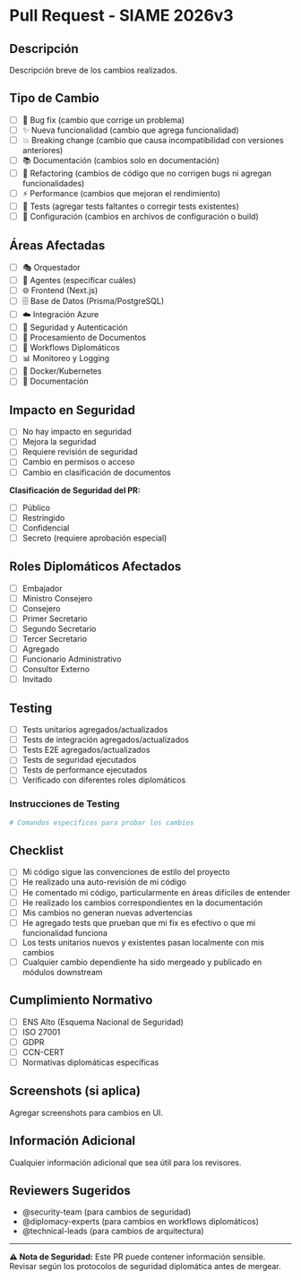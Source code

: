 # Pull Request - SIAME 2026v3

## Descripción
Descripción breve de los cambios realizados.

## Tipo de Cambio
- [ ] 🐛 Bug fix (cambio que corrige un problema)
- [ ] ✨ Nueva funcionalidad (cambio que agrega funcionalidad)
- [ ] 💥 Breaking change (cambio que causa incompatibilidad con versiones anteriores)
- [ ] 📚 Documentación (cambios solo en documentación)
- [ ] 🎨 Refactoring (cambios de código que no corrigen bugs ni agregan funcionalidades)
- [ ] ⚡ Performance (cambios que mejoran el rendimiento)
- [ ] 🧪 Tests (agregar tests faltantes o corregir tests existentes)
- [ ] 🔧 Configuración (cambios en archivos de configuración o build)

## Áreas Afectadas
- [ ] 🎭 Orquestador
- [ ] 🤖 Agentes (especificar cuáles)
- [ ] 🌐 Frontend (Next.js)
- [ ] 🗄️ Base de Datos (Prisma/PostgreSQL)
- [ ] ☁️ Integración Azure
- [ ] 🔐 Seguridad y Autenticación
- [ ] 📄 Procesamiento de Documentos
- [ ] 🔄 Workflows Diplomáticos
- [ ] 📊 Monitoreo y Logging
- [ ] 🐳 Docker/Kubernetes
- [ ] 📖 Documentación

## Impacto en Seguridad
- [ ] No hay impacto en seguridad
- [ ] Mejora la seguridad
- [ ] Requiere revisión de seguridad
- [ ] Cambio en permisos o acceso
- [ ] Cambio en clasificación de documentos

**Clasificación de Seguridad del PR:**
- [ ] Público
- [ ] Restringido
- [ ] Confidencial
- [ ] Secreto (requiere aprobación especial)

## Roles Diplomáticos Afectados
- [ ] Embajador
- [ ] Ministro Consejero
- [ ] Consejero
- [ ] Primer Secretario
- [ ] Segundo Secretario
- [ ] Tercer Secretario
- [ ] Agregado
- [ ] Funcionario Administrativo
- [ ] Consultor Externo
- [ ] Invitado

## Testing
- [ ] Tests unitarios agregados/actualizados
- [ ] Tests de integración agregados/actualizados
- [ ] Tests E2E agregados/actualizados
- [ ] Tests de seguridad ejecutados
- [ ] Tests de performance ejecutados
- [ ] Verificado con diferentes roles diplomáticos

### Instrucciones de Testing
```bash
# Comandos específicos para probar los cambios
```

## Checklist
- [ ] Mi código sigue las convenciones de estilo del proyecto
- [ ] He realizado una auto-revisión de mi código
- [ ] He comentado mi código, particularmente en áreas difíciles de entender
- [ ] He realizado los cambios correspondientes en la documentación
- [ ] Mis cambios no generan nuevas advertencias
- [ ] He agregado tests que prueban que mi fix es efectivo o que mi funcionalidad funciona
- [ ] Los tests unitarios nuevos y existentes pasan localmente con mis cambios
- [ ] Cualquier cambio dependiente ha sido mergeado y publicado en módulos downstream

## Cumplimiento Normativo
- [ ] ENS Alto (Esquema Nacional de Seguridad)
- [ ] ISO 27001
- [ ] GDPR
- [ ] CCN-CERT
- [ ] Normativas diplomáticas específicas

## Screenshots (si aplica)
Agregar screenshots para cambios en UI.

## Información Adicional
Cualquier información adicional que sea útil para los revisores.

## Reviewers Sugeridos
- @security-team (para cambios de seguridad)
- @diplomacy-experts (para cambios en workflows diplomáticos)
- @technical-leads (para cambios de arquitectura)

---

**⚠️ Nota de Seguridad:** Este PR puede contener información sensible. Revisar según los protocolos de seguridad diplomática antes de mergear.